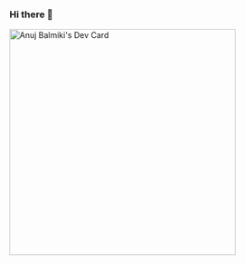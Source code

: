 ### Hi there 👋

<a href="https://app.daily.dev/anujbalmiki"><img src="https://api.daily.dev/devcards/51decfb1661e4b4b809a70557052df42.png?r=kud" width="400" alt="Anuj Balmiki's Dev Card"/></a>

<!--
**anujbalmiki/anujbalmiki** is a ✨ _special_ ✨ repository because its `README.md` (this file) appears on your GitHub profile.

Here are some ideas to get you started:

- 🔭 I’m currently working on ...
- 🌱 I’m currently learning ...
- 👯 I’m looking to collaborate on ...
- 🤔 I’m looking for help with ...
- 💬 Ask me about ...
- 📫 How to reach me: ...
- 😄 Pronouns: ...
- ⚡ Fun fact: ...
-->
